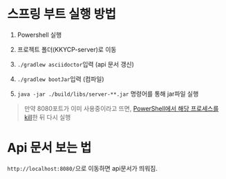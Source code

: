 # 스프링 부트 실행 방법

1. Powershell 실행
2. 프로젝트 폴더(KKYCP-server)로 이동
3. `./gradlew asciidoctor`입력  (api 문서 갱신)
4. `./gradlew bootJar`입력 (컴파일)

5. `java -jar ./build/libs/server-**.jar` 명령어를 통해 jar파일 실행

> 만약 8080포트가 이미 사용중이라고 뜨면, [PowerShell에서 해당 프로세스를 kill](https://stackoverflow.com/a/39633428)한 뒤 다시 실행 

# Api 문서 보는 법

`http://localhost:8080/`으로 이동하면 api문서가 띄워짐.